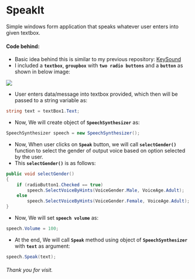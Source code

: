# SpeakIt
Simple windows form application that speaks whatever user enters into given textbox.

#### Code behind:

- Basic idea behind this is similar to my previous repository: <a href="https://github.com/H-Darji/KeySound">KeySound</a>
- I included a **`textbox`**, **`groupbox`** with **`two radio buttons`** and a **`button`** as shown in below image:

<img src="https://f4e7137fefea07b0fae4c8ffd7320e68e7aa0823-www.googledrive.com/host/0B9svjAuZEeT4YVM3M1hzdGVxUzQ/si.jpg">

- User enters data/message into textbox provided, which then will be passed to a string variable as:
```C#
string text = textBox1.Text;
```
- Now, We will create object of **`SpeechSynthesizer`** as:
```C#
SpeechSynthesizer speech = new SpeechSynthesizer();
```
- Now, When user clicks on **`Speak`** button, we will call **`selectGender()`** function to select the gender of output voice based on option selected by the user.
- This **`selectGender()`** is as follows:
```C#
public void selectGender()
{
    if (radioButton1.Checked == true)
        speech.SelectVoiceByHints(VoiceGender.Male, VoiceAge.Adult);
    else
        speech.SelectVoiceByHints(VoiceGender.Female, VoiceAge.Adult);
}
```
- Now, We will set **`speech volume`** as:
```C#
speech.Volume = 100;
```
- At the end, We will call **`Speak`** method using object of **`SpeechSynthesizer`** with **`text`** as argument:
```C#
speech.Speak(text);
```

###### Thank you for visit.
